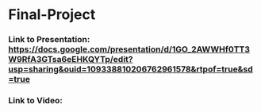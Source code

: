 # Final-Project

### Link to Presentation: https://docs.google.com/presentation/d/1GO_2AWWHf0TT3W9RfA3GTsa6eEHKQYTp/edit?usp=sharing&ouid=109338810206762961578&rtpof=true&sd=true

### Link to Video: 
